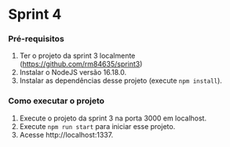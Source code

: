 # Sprint 4

### Pré-requisitos

1. Ter o projeto da sprint 3 localmente (https://github.com/rm84635/sprint3)
2. Instalar o NodeJS versão 16.18.0.
3. Instalar as dependências desse projeto (execute `npm install`).

### Como executar o projeto

1. Execute o projeto da sprint 3 na porta 3000 em localhost.
2. Execute `npm run start` para iniciar esse projeto.
3. Acesse http://localhost:1337.
